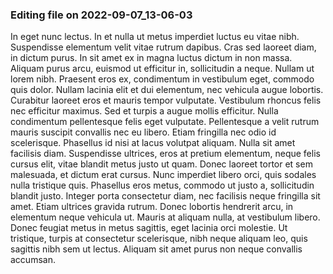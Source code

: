 

### Editing file on 2022-09-07_13-06-03

In eget nunc lectus. In et nulla ut metus imperdiet luctus eu vitae nibh. Suspendisse elementum velit vitae rutrum dapibus. Cras sed laoreet diam, in dictum purus. In sit amet ex in magna luctus dictum in non massa. Aliquam purus arcu, euismod ut efficitur in, sollicitudin a neque. Nullam ut lorem nibh. Praesent eros ex, condimentum in vestibulum eget, commodo quis dolor. Nullam lacinia elit et dui elementum, nec vehicula augue lobortis. Curabitur laoreet eros et mauris tempor vulputate. Vestibulum rhoncus felis nec efficitur maximus. Sed et turpis a augue mollis efficitur. Nulla condimentum pellentesque felis eget vulputate. Pellentesque a velit rutrum mauris suscipit convallis nec eu libero.
Etiam fringilla nec odio id scelerisque. Phasellus id nisi at lacus volutpat aliquam. Nulla sit amet facilisis diam. Suspendisse ultrices, eros at pretium elementum, neque felis cursus elit, vitae blandit metus justo ut quam. Donec laoreet tortor et sem malesuada, et dictum erat cursus. Nunc imperdiet libero orci, quis sodales nulla tristique quis. Phasellus eros metus, commodo ut justo a, sollicitudin blandit justo. Integer porta consectetur diam, nec facilisis neque fringilla sit amet. Etiam ultrices gravida rutrum. Donec lobortis hendrerit arcu, in elementum neque vehicula ut. Mauris at aliquam nulla, at vestibulum libero. Donec feugiat metus in metus sagittis, eget lacinia orci molestie. Ut tristique, turpis at consectetur scelerisque, nibh neque aliquam leo, quis sagittis nibh sem ut lectus. Aliquam sit amet purus non neque convallis accumsan.


